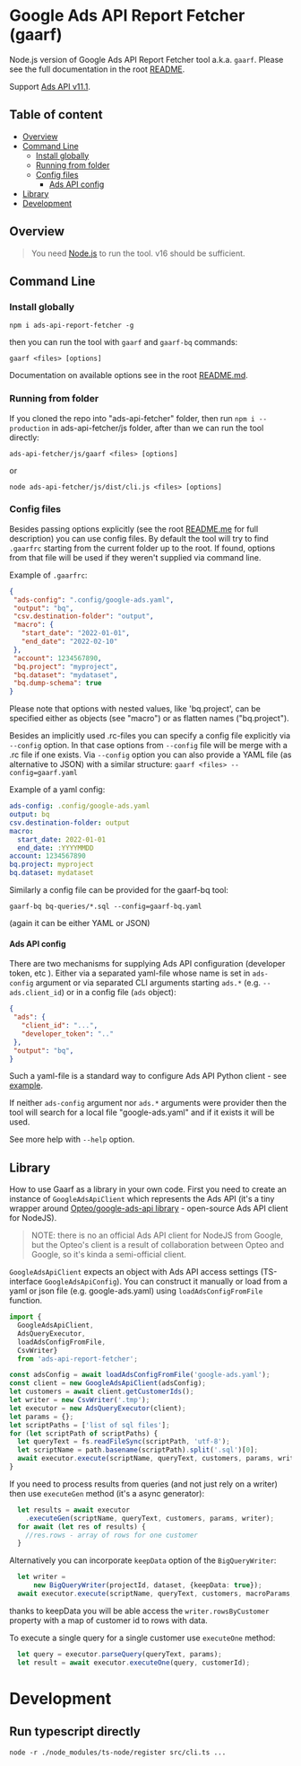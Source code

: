 # Google Ads API Report Fetcher (gaarf)
Node.js version of Google Ads API Report Fetcher tool a.k.a. `gaarf`.
Please see the full documentation in the root [README](https://github.com/google/ads-api-report-fetcher/README.md).

Support [Ads API v11.1](https://developers.google.com/google-ads/api/docs/release-notes#v11_1).

## Table of content

 - [Overview](#overview)
 - [Command Line](#command-line)
      - [Install globally](#install-globally)
      - [Running from folder](#running-from-folder)
      - [Config files](#config-files)
          - [Ads API config](#ads-api-config)
 - [Library](#library)
 - [Development](#development)


## Overview
>You need [Node.js](https://nodejs.org/) to run the tool.
v16 should be sufficient.

## Command Line
### Install globally
```shell
npm i ads-api-report-fetcher -g
```
then you can run the tool with `gaarf` and `gaarf-bq` commands:
```shell
gaarf <files> [options]
```

Documentation on available options see in the root [README.md](../README.md).

### Running from folder
If you cloned the repo into "ads-api-fetcher" folder, then
run `npm i --production` in ads-api-fetcher/js folder,
after than we can run the tool directly:
```shell
ads-api-fetcher/js/gaarf <files> [options]
```
or
```shell
node ads-api-fetcher/js/dist/cli.js <files> [options]
```


### Config files
Besides passing options explicitly (see the root [README.me](../README.md) for
full description) you can use config files.
By default the tool will try to find `.gaarfrc` starting from the current folder
up to the root. If found, options from that file will be used if they weren't
supplied via command line.

Example of `.gaarfrc`:
```json
{
 "ads-config": ".config/google-ads.yaml",
 "output": "bq",
 "csv.destination-folder": "output",
 "macro": {
   "start_date": "2022-01-01",
   "end_date": "2022-02-10"
 },
 "account": 1234567890,
 "bq.project": "myproject",
 "bq.dataset": "mydataset",
 "bq.dump-schema": true
}
```
Please note that options with nested values, like 'bq.project', can be specified
either as objects (see "macro") or as flatten names ("bq.project").

Besides an implicitly used .rc-files you can specify a config file explicitly
via `--config` option. In that case options from `--config` file will be merge
with a .rc file if one exists. Via `--config` option you can also provide a YAML
file (as alternative to JSON) with a similar structure:
`gaarf <files> --config=gaarf.yaml`

Example of a yaml config:
```yaml
ads-config: .config/google-ads.yaml
output: bq
csv.destination-folder: output
macro:
  start_date: 2022-01-01
  end_date: :YYYYMMDD
account: 1234567890
bq.project: myproject
bq.dataset: mydataset
```

Similarly a config file can be provided for the gaarf-bq tool:
```
gaarf-bq bq-queries/*.sql --config=gaarf-bq.yaml
```
(again it can be either YAML or JSON)


#### Ads API config
There are two mechanisms for supplying Ads API configuration (developer token, etc ).
Either via a separated yaml-file whose name is set in `ads-config` argument or
via separated CLI arguments starting `ads.*` (e.g. `--ads.client_id`) or
in a config file (`ads` object):
```json
{
 "ads": {
   "client_id": "...",
   "developer_token": ".."
 },
 "output": "bq",
}
```
Such a yaml-file is a standard way to configure Ads API Python client -
see [example](https://github.com/googleads/google-ads-python/blob/HEAD/google-ads.yaml).

If neither `ads-config` argument nor `ads.*` arguments were provider then the tool will
search for a local file "google-ads.yaml" and if it exists it will be used.

See more help with `--help` option.


## Library
How to use Gaarf as a library in your own code.
First you need to create an instance of `GoogleAdsApiClient` which represents the Ads API
(it's a tiny wrapper around [Opteo/google-ads-api library](https://github.com/Opteo/google-ads-api) - open-source Ads API client for NodeJS).

> NOTE: there is no an official Ads API client for NodeJS from Google, but the Opteo's client
is a result of collaboration between Opteo and Google, so it's kinda a semi-official client.

`GoogleAdsApiClient` expects an object with Ads API access settings (TS-interface `GoogleAdsApiConfig`).
You can construct it manually or load from a yaml or json file (e.g. google-ads.yaml)
using `loadAdsConfigFromFile` function.
```ts
import {
  GoogleAdsApiClient,
  AdsQueryExecutor,
  loadAdsConfigFromFile,
  CsvWriter}
  from 'ads-api-report-fetcher';

const adsConfig = await loadAdsConfigFromFile('google-ads.yaml');
const client = new GoogleAdsApiClient(adsConfig);
let customers = await client.getCustomerIds();
let writer = new CsvWriter('.tmp');
let executor = new AdsQueryExecutor(client);
let params = {};
let scriptPaths = ['list of sql files'];
for (let scriptPath of scriptPaths) {
  let queryText = fs.readFileSync(scriptPath, 'utf-8');
  let scriptName = path.basename(scriptPath).split('.sql')[0];
  await executor.execute(scriptName, queryText, customers, params, writer);
}
```

If you need to process results from queries (and not just rely on a writer) then
use `executeGen` method (it's a async generator):
```ts
  let results = await executor
    .executeGen(scriptName, queryText, customers, params, writer);
  for await (let res of results) {
    //res.rows - array of rows for one customer
  }
```

Alternatively you can incorporate `keepData` option of the `BigQueryWriter`:
```ts
  let writer =
      new BigQueryWriter(projectId, dataset, {keepData: true});
  await executor.execute(scriptName, queryText, customers, macroParams, writer);
```
thanks to keepData you will be able access the `writer.rowsByCustomer` property
with a map of customer id to rows with data.


To execute a single query for a single customer use `executeOne` method:
```ts
  let query = executor.parseQuery(queryText, params);
  let result = await executor.executeOne(query, customerId);
```

# Development
## Run typescript directly
```
node -r ./node_modules/ts-node/register src/cli.ts ...
```

